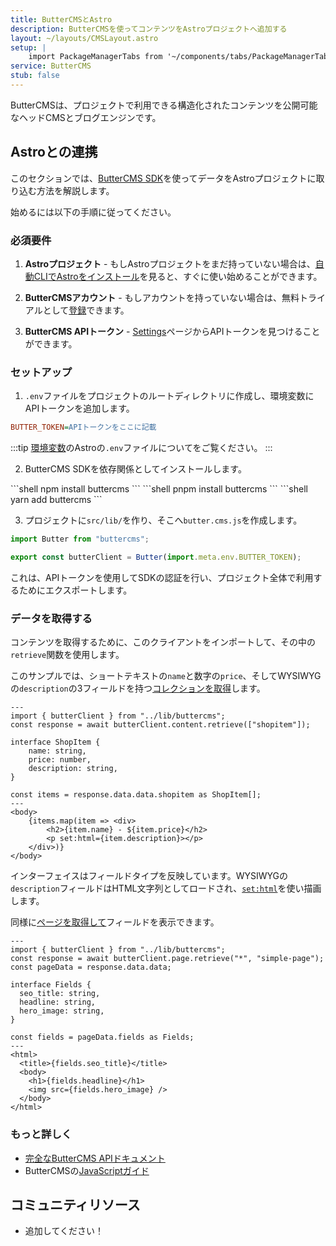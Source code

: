 ```yaml
---
title: ButterCMSとAstro
description: ButterCMSを使ってコンテンツをAstroプロジェクトへ追加する
layout: ~/layouts/CMSLayout.astro
setup: |
    import PackageManagerTabs from '~/components/tabs/PackageManagerTabs.astro'
service: ButterCMS
stub: false
---
```


ButterCMSは、プロジェクトで利用できる構造化されたコンテンツを公開可能なヘッドCMSとブログエンジンです。

## Astroとの連携

このセクションでは、[ButterCMS SDK](https://www.npmjs.com/package/buttercms)を使ってデータをAstroプロジェクトに取り込む方法を解説します。

始めるには以下の手順に従ってください。

### 必須要件

1. **Astroプロジェクト** - もしAstroプロジェクトをまだ持っていない場合は、[自動CLIでAstroをインストール](/ja/install/auto/)を見ると、すぐに使い始めることができます。

2. **ButterCMSアカウント** - もしアカウントを持っていない場合は、無料トライアルとして[登録](https://buttercms.com/join/)できます。

3. **ButterCMS APIトークン** - [Settings](https://buttercms.com/settings/)ページからAPIトークンを見つけることができます。

### セットアップ

1. `.env`ファイルをプロジェクトのルートディレクトリに作成し、環境変数にAPIトークンを追加します。

```ini title=".env"
BUTTER_TOKEN=APIトークンをここに記載
```

:::tip
[環境変数](/ja/guides/environment-variables/)のAstroの`.env`ファイルについてをご覧ください。
:::

2. ButterCMS SDKを依存関係としてインストールします。
<PackageManagerTabs>
  <Fragment slot="npm">
  ```shell
  npm install buttercms
  ```
  </Fragment>
  <Fragment slot="pnpm">
  ```shell
  pnpm install buttercms
  ```
  </Fragment>
  <Fragment slot="yarn">
  ```shell
  yarn add buttercms
  ```
  </Fragment>
</PackageManagerTabs>

3. プロジェクトに`src/lib/`を作り、そこへ`butter.cms.js`を作成します。

```js title="src/lib/buttercms.js"
import Butter from "buttercms";

export const butterClient = Butter(import.meta.env.BUTTER_TOKEN);
```

これは、APIトークンを使用してSDKの認証を行い、プロジェクト全体で利用するためにエクスポートします。

### データを取得する

コンテンツを取得するために、このクライアントをインポートして、その中の`retrieve`関数を使用します。

このサンプルでは、ショートテキストの`name`と数字の`price`、そしてWYSIWYGの`description`の3フィールドを持つ[コレクションを取得](https://buttercms.com/docs/api/#retrieve-a-collection)します。

```astro title="src/pages/ShopItem.astro"
---
import { butterClient } from "../lib/buttercms";
const response = await butterClient.content.retrieve(["shopitem"]);

interface ShopItem {
	name: string,
	price: number,
	description: string,
}

const items = response.data.data.shopitem as ShopItem[];
---
<body>
	{items.map(item => <div>
		<h2>{item.name} - ${item.price}</h2>
		<p set:html={item.description}></p>
	</div>)}
</body>
```

インターフェイスはフィールドタイプを反映しています。WYSIWYGの`description`フィールドはHTML文字列としてロードされ、[`set:html`](/ja/reference/directives-reference/#sethtml)を使い描画します。

同様に[ページを取得して](https://buttercms.com/docs/api/#get-a-single-page)フィールドを表示できます。

```astro title="src/pages/ShopItem.astro"
---
import { butterClient } from "../lib/buttercms";
const response = await butterClient.page.retrieve("*", "simple-page");
const pageData = response.data.data;

interface Fields {
  seo_title: string,
  headline: string,
  hero_image: string,
}

const fields = pageData.fields as Fields;
---
<html>
  <title>{fields.seo_title}</title>
  <body>
    <h1>{fields.headline}</h1>
    <img src={fields.hero_image} />
  </body>
</html>
```

### もっと詳しく

- [完全なButterCMS APIドキュメント](https://buttercms.com/docs/api/)
- ButterCMSの[JavaScriptガイド](https://buttercms.com/docs/api-client/javascript/)

## コミュニティリソース

- 追加してください！
